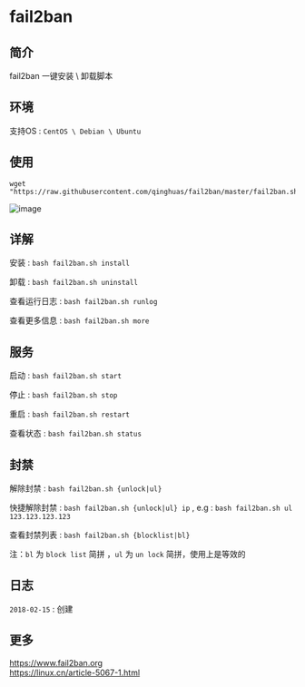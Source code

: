 # fail2ban

简介
---
fail2ban 一键安装 \ 卸载脚本

环境
---
支持OS : `CentOS \ Debian \ Ubuntu`

使用
---
```
wget "https://raw.githubusercontent.com/qinghuas/fail2ban/master/fail2ban.sh"
```
![image](https://i.loli.net/2018/02/15/5a8533967e7f1.png)

详解
---
安装 : `bash fail2ban.sh install`

卸载 : `bash fail2ban.sh uninstall`

查看运行日志 : `bash fail2ban.sh runlog`

查看更多信息 : `bash fail2ban.sh more`

服务
---
启动 : `bash fail2ban.sh start`

停止 : `bash fail2ban.sh stop`

重启 : `bash fail2ban.sh restart`

查看状态 : `bash fail2ban.sh status`

封禁
---
解除封禁 : `bash fail2ban.sh {unlock|ul}`

快捷解除封禁 : `bash fail2ban.sh {unlock|ul} ip` , e.g : `bash fail2ban.sh ul 123.123.123.123`

查看封禁列表 : `bash fail2ban.sh {blocklist|bl}`

注：`bl` 为 `block list` 简拼 ，`ul` 为 `un lock` 简拼，使用上是等效的

日志
---
`2018-02-15` : 创建

更多
---
https://www.fail2ban.org  
https://linux.cn/article-5067-1.html
